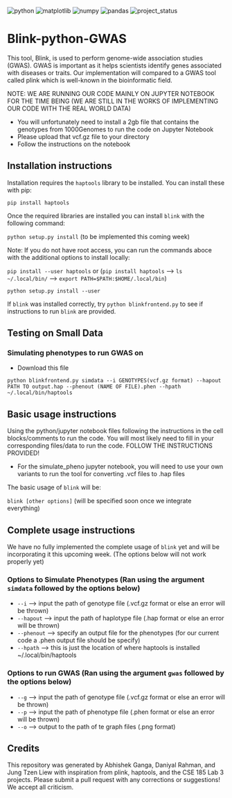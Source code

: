![python](https://img.shields.io/badge/python-3.9.5-green)
![matplotlib](https://img.shields.io/badge/matplotlib-3.4.2-red)
![numpy](https://img.shields.io/badge/numpy-1.21.1-blue)
![pandas](https://img.shields.io/badge/pandas-1.5.3-white)
![project_status](https://img.shields.io/badge/project__status-work%20in%20progress-orange)

# Blink-python-GWAS
This tool, Blink, is used to perform genome-wide association studies (GWAS). GWAS is important as it helps scientists identify genes associated with diseases or traits. Our implementation will compared to a GWAS tool called plink which is well-known in the bioinformatic field. 

NOTE: WE ARE RUNNING OUR CODE MAINLY ON JUPYTER NOTEBOOK FOR THE TIME BEING (WE ARE STILL IN THE WORKS OF IMPLEMENTING OUR CODE WITH THE REAL WORLD DATA)
- You will unfortunately need to install a 2gb file that contains the genotypes from 1000Genomes to run the code on Jupyter Notebook
- Please upload that vcf.gz file to your directory
- Follow the instructions on the notebook

## Installation instructions
Installation requires the `haptools` library to be installed. You can install these with pip:

`pip install haptools`

Once the required libraries are installed you can install `blink` with the following command:

`python setup.py install` (to be implemented this coming week)

Note: If you do not have root access, you can run the commands aboce with the additional options to install locally:

`pip install --user haptools` or (`pip install haptools` --> `ls ~/.local/bin/` --> `export PATH=$PATH:$HOME/.local/bin`)

`python setup.py install --user`

If `blink` was installed correctly, try `python blinkfrontend.py` to see if instructions to run `blink` are provided.

## Testing on Small Data
### Simulating phenotypes to run GWAS on

* Download this file  

`python blinkfrontend.py simdata --i GENOTYPES(vcf.gz format) --hapout PATH TO output.hap --phenout (NAME OF FILE).phen --hpath ~/.local/bin/haptools`

## Basic usage instructions
Using the python/jupyter notebook files following the instructions in the cell blocks/comments to run the code. You will most likely need to fill in your corresponding files/data to run the code. FOLLOW THE INSTRUCTIONS PROVIDED!
* For the simulate_pheno jupyter notebook, you will need to use your own variants to run the tool for converting .vcf files to .hap files

The basic usage of `blink` will be: 

`blink [other options]` (will be specified soon once we integrate everything)

## Complete usage instructions 
We have no fully implemented the complete usage of `blink` yet and will be incorporating it this upcoming week. (The options below will not work properly yet)

### Options to Simulate Phenotypes (Ran using the argument `simdata` followed by the options below)
* `--i` --> input the path of genotype file (.vcf.gz format or else an error will be thrown)
* `--hapout` --> input the path of haplotype file (.hap format or else an error will be thrown)
* `--phenout` --> specify an output file for the phenotypes (for our current code a .phen output file should be specify)
* `--hpath` --> this is just the location of where haptools is installed ~/.local/bin/haptools

### Options to run GWAS (Ran using the argument `gwas` followed by the options below)
* `--g` --> input the path of genotype file (.vcf.gz format or else an error will be thrown)
* `--p` --> input the path of phenotype file (.phen format or else an error will be thrown)
* `--o` --> output to the path of te graph files (.png format)

## Credits
This repository was generated by Abhishek Ganga, Daniyal Rahman, and Jung Tzen Liew with inspiration from plink, haptools, and the CSE 185 Lab 3 projects. Please submit a pull request with any corrections or suggestions! We accept all criticism.
